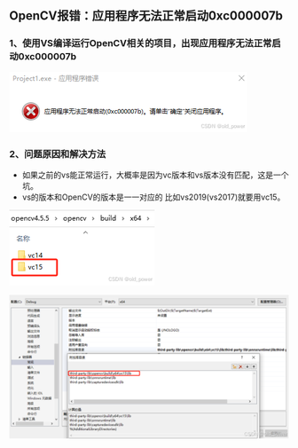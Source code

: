 ## OpenCV报错：应用程序无法正常启动0xc000007b
### 1、使用VS编译运行OpenCV相关的项目，出现应用程序无法正常启动0xc000007b
![报错截图](access/003.png)
### 2、问题原因和解决方法
 - 如果之前的vs能正常运行，大概率是因为vc版本和vs版本没有匹配，这是一个坑。
 - vs的版本和OpenCV的版本是一一对应的 比如vs2019(vs2017)就要用vc15。

![报错截图](access/004.png)

![报错截图](access/005.png)